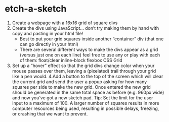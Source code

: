 # etch-a-sketch

1. Create a webpage with a 16x16 grid of square divs
2. Create the divs using JavaScript… don’t try making them by hand with copy and pasting in your html file!
    - Best to put your grid squares inside another “container” div (that one can go directly in your html)
    - There are several different ways to make the divs appear as a grid (versus just one on each line) feel free to use any or play with each of them:
        float/clear
        inline-block
        flexbox
        CSS Grid
3. Set up a “hover” effect so that the grid divs change color when your mouse passes over them, leaving a (pixelated) trail through your grid like a pen would.
4.Add a button to the top of the screen which will clear the current grid and send the user a popup asking for how many squares per side to make the new grid. Once entered the new grid should be generated in the same total space as before (e.g. 960px wide) and now you’ve got a new sketch pad. Tip: Set the limit for the user input to a maximum of 100. A larger number of squares results in more computer resources being used, resulting in possible delays, freezing, or crashing that we want to prevent. 
